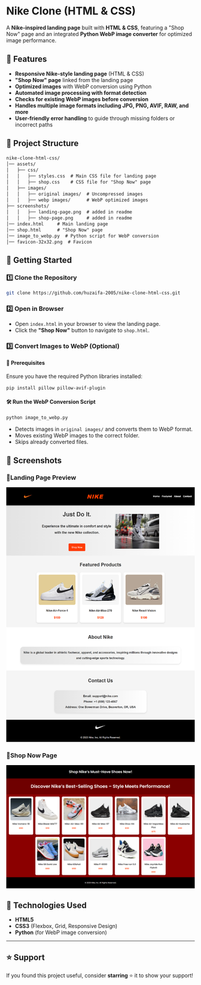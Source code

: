 # Nike Clone (HTML & CSS)

A **Nike-inspired landing page** built with **HTML & CSS**, featuring a "Shop Now" page and an integrated **Python WebP image converter** for optimized image performance.

## 📌 Features
- **Responsive Nike-style landing page** (HTML & CSS)
- **"Shop Now" page** linked from the landing page
- **Optimized images** with WebP conversion using Python
- **Automated image processing with format detection**
- **Checks for existing WebP images before conversion**
- **Handles multiple image formats including JPG, PNG, AVIF, RAW, and more**
- **User-friendly error handling** to guide through missing folders or incorrect paths

## 📂 Project Structure
```
nike-clone-html-css/
│── assets/
│   ├── css/
│   │   ├── styles.css  # Main CSS file for landing page
│   │   ├── shop.css    # CSS file for "Shop Now" page
│   ├── images/
│   │   ├── original images/  # Uncompressed images
│   │   ├── webp images/      # WebP optimized images
├── screenshots/   
│   │   ├── landing-page.png  # added in readme 
│   │   ├── shop-page.png     # added in readme
│── index.html     # Main landing page
│── shop.html      # "Shop Now" page
│── image_to_webp.py  # Python script for WebP conversion
│── favicon-32x32.png  # Favicon
```

## 🚀 Getting Started
### 1️⃣ Clone the Repository
```bash
git clone https://github.com/huzaifa-2005/nike-clone-html-css.git
```
### 2️⃣ Open in Browser
- Open `index.html` in your browser to view the landing page.
- Click the **"Shop Now"** button to navigate to `shop.html`.

### 3️⃣ Convert Images to WebP (Optional)
#### 📌 Prerequisites
Ensure you have the required Python libraries installed:
```bash
pip install pillow pillow-avif-plugin
```
#### 🛠️ Run the WebP Conversion Script
```bash
python image_to_webp.py
```
- Detects images in `original images/` and converts them to WebP format.
- Moves existing WebP images to the correct folder.
- Skips already converted files.

## 📸 Screenshots
### 🔹Landing Page Preview  
<img src="assets/screenshots/landing-page.png" width="800" height="680">

### 🔹Shop Now Page  
![Shop Page](assets/screenshots/shop-page.png)

## 🌟 Technologies Used
- **HTML5**
- **CSS3** (Flexbox, Grid, Responsive Design)
- **Python** (for WebP image conversion)
---

## ⭐ Support
If you found this project useful, consider **starring** ⭐ it to show your support!  


